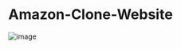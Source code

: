 # Amazon-Clone-Website
![image](https://github.com/dilipkumar11212648/Amazon-Clone-Website/assets/156719954/389f1a3e-e815-4137-b27a-beef7ba9a27b)
